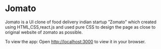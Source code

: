 # Jomato

Jomato is a UI clone of food delivery indian startup ”Zomato”
which created using HTML,CSS,react.js and used pure CSS to
design the page as close to original website of zomato as
possible.


To view the app:
Open [http://localhost:3000](http://localhost:3000) to view it in your browser.

